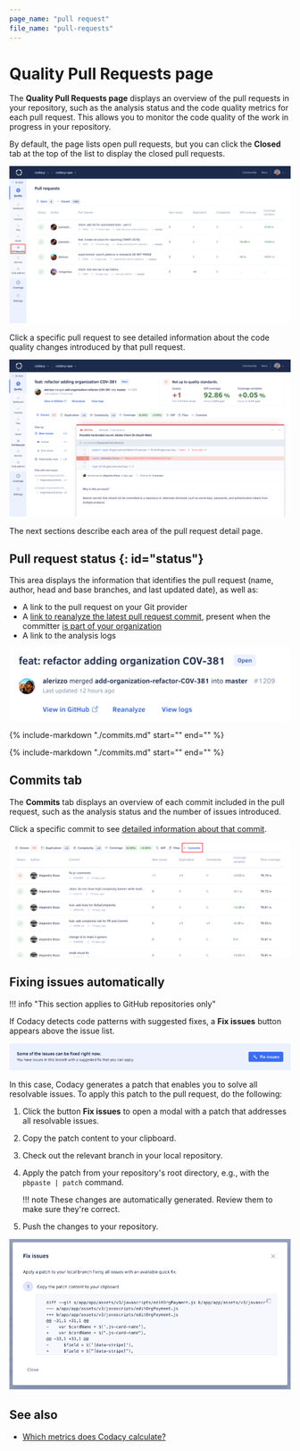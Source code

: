 ```yaml
---
page_name: "pull request"
file_name: "pull-requests"
---
```


# Quality Pull Requests page

The **Quality Pull Requests page** displays an overview of the pull requests in your repository, such as the analysis status and the code quality metrics for each pull request. This allows you to monitor the code quality of the work in progress in your repository.

By default, the page lists open pull requests, but you can click the **Closed** tab at the top of the list to display the closed pull requests.

![Pull Requests page](images/pull-requests.png)

Click a specific pull request to see detailed information about the code quality changes introduced by that pull request.

![Pull request detail](images/pull-requests-detail.png)

The next sections describe each area of the pull request detail page.

## Pull request status {: id="status"}

This area displays the information that identifies the pull request (name, author, head and base branches, and last updated date), as well as:

-   A link to the pull request on your Git provider
-   A [link to reanalyze the latest pull request commit](../faq/repositories/how-do-i-reanalyze-my-repository.md), present when the committer [is part of your organization](../organizations/managing-people.md)
-   A link to the analysis logs

![Pull request status](images/pull-requests-detail-status.png)

{%
    include-markdown "./commits.md"
    start="<!--quality-overview-start-->"
    end="<!--quality-overview-end-->"
%}

{%
    include-markdown "./commits.md"
    start="<!--tabs-start-->"
    end="<!--tabs-end-->"
%}

## Commits tab

The **Commits** tab displays an overview of each commit included in the pull request, such as the analysis status and the number of issues introduced.

Click a specific commit to see [detailed information about that commit](commits.md#status).

![Commits tab](images/pull-requests-tab-commits.png)

## Fixing issues automatically

!!! info "This section applies to GitHub repositories only"

If Codacy detects code patterns with suggested fixes, a **Fix issues** button appears above the issue list.

![Fix issues button](images/issues-fix-issues-button.png)

In this case, Codacy generates a patch that enables you to solve all resolvable issues. To apply this patch to the pull request, do the following:

1.  Click the button **Fix issues** to open a modal with a patch that addresses all resolvable issues.
1.  Copy the patch content to your clipboard.
1.  Check out the relevant branch in your local repository.
1.  Apply the patch from your repository's root directory, e.g., with the `pbpaste | patch` command.

    !!! note
        These changes are automatically generated. Review them to make sure they're correct.

1.  Push the changes to your repository.

![Fix issues modal](images/issues-fix-issues-modal.png)

## See also

-   [Which metrics does Codacy calculate?](../faq/code-analysis/which-metrics-does-codacy-calculate.md)
